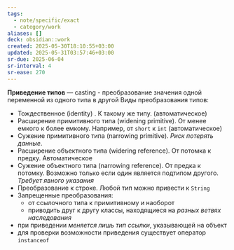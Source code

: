 ```yaml
---
tags:
  - note/specific/exact
  - category/work
aliases: []
deck: obsidian::work
created: 2025-05-30T18:10:55+03:00
updated: 2025-05-31T03:57:46+03:00
sr-due: 2025-06-04
sr-interval: 4
sr-ease: 270
---
```


**Приведение типов**
—
casting - преобразование значения одной переменной из одного типа в другой
Виды преобразования типов:
- Тождественное (identity) . К такому же типу. (автоматическое)
- Расширение примитивного типа (widening primitive). От менее емкого к более емкому. Например, от `short` к `int` (автоматическое)
- Сужение примитивного типа (narrowing primitive). *Риск потерять данные*.
- Расширение объектного типа (widering reference). От потомка к предку. Автоматическое
- Сужение объектного типа (narrowing reference). От предка к потомку. Возможно только если один является подтипом другого. *Требует явного указания*
- Преобразование к строке. Любой тип можно привести к `String`
- Запрещенные преобразования:
	- от ссылочного типа к примитивному и наоборот
	- приводить друг к другу классы, находящиеся на *разных ветвях наследования*
- при приведении *меняется лишь тип ссылки*, указывающей на объект
- для проверки возможности приведения существует оператор `instanceof`
